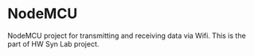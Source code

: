 # NodeMCU
NodeMCU project for transmitting and receiving data via Wifi. This is the part of HW Syn Lab project.
